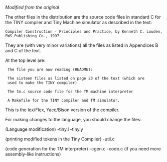 *Modified from the original*

The other files in the distribution are the source code files 
in standard C for the TINY compiler and Tiny Machine simulator
as described in the text:

	Compiler Construction - Principles and Practice, by Kenneth C. Louden,
	PWS Publishing Co., 1997.

They are (with very minor variations) all the files as listed in Appendices
B and C of the text.

At the top level are:

     The file you are now reading (README):

     The sixteen files as listed on page 23 of the text (which are
     used to make the TINY compiler)

     The tm.c source code file for the TM machine interpreter

     A Makefile for the TINY compiler and TM simulator.

This is the lex/Flex, Yacc/Bison version of the compiler.

For making changes to the language, you should change the files:

(Language modification)
-tiny.l
-tiny.y

(printing modified tokens in the Tiny Compiler)
-util.c

(code generation for the TM interpreter)
-cgen.c
-code.c (if you need more assembly-like instructions)

